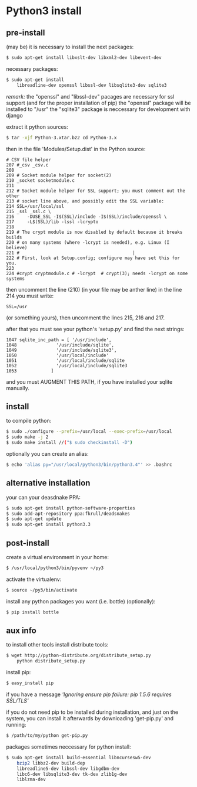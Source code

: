 # Python3 install

## pre-install
(may be) it is necessary to install the next packages:
```sh
$ sudo apt-get install libxslt-dev libxml2-dev libevent-dev 
```

necessary packages:
```sh
$ sudo apt-get install
    libreadline-dev openssl libssl-dev libsqlite3-dev sqlite3
```

*remark:*
the "openssl" and "libssl-dev" pacages are necessary for ssl support
(and for the proper installation of pip)
the "openssl" package will be installed to "/usr"
the "sqlite3" package is neccessary for development with django

extract it python sources:
```sh
$ tar -xjf Python-3.xtar.bz2 cd Python-3.x  
```

then in the file 'Modules/Setup.dist' in the Python source:
```
# CSV file helper
207 #_csv _csv.c							
208	
209 # Socket module helper for socket(2)
210 _socket socketmodule.c	
211	
212 # Socket module helper for SSL support; you must comment out the other
213 # socket line above, and possibly edit the SSL variable:
214 SSL=/usr/local/ssl	
215 _ssl _ssl.c \	
216     -DUSE_SSL -I$(SSL)/include -I$(SSL)/include/openssl \
217     -L$(SSL)/lib -lssl -lcrypto	
218	
219 # The crypt module is now disabled by default because it breaks builds
220 # on many systems (where -lcrypt is needed), e.g. Linux (I believe)
221 #											|
222 # First, look at Setup.config; configure may have set this for you.
223
224 #crypt cryptmodule.c # -lcrypt  # crypt(3); needs -lcrypt on some systems
```

then uncomment the line (210) (in your file may be anther line)
in the line 214 you must write:
```
SSL=/usr
```
(or something yours), then uncomment the lines 215, 216 and 217.

after that you must see your python's 'setup.py'
and find the next strings:
```
1047 sqlite_inc_path = [ '/usr/include',
1048 			   '/usr/include/sqlite',
1049			   '/usr/include/sqlite3',
1050			   '/usr/local/include'
1051			   '/usr/local/include/sqlite
1052			   '/usr/local/include/sqlite3
1053			 ]
```
and you must AUGMENT THIS PATH, if you have installed your sqlite manually.


## install
to compile python:
```sh
$ sudo ./configure --prefix=/usr/local --exec-prefix=/usr/local	
$ sudo make -j 2
$ sudo make install //("$ sudo checkinstall -D")
```

optionally you can create an alias:
```sh
$ echo 'alias py="/usr/local/python3/bin/python3.4"' >> .bashrc      
```


## alternative installation
your can your deasdnake PPA:
```sh
$ sudo apt-get install python-software-properties                    
$ sudo add-apt-repository ppa:fkrull/deadsnakes                  
$ sudo apt-get update                                               
$ sudo apt-get install python3.3                                     
```


## post-install
create a virtual environment in your home:
```sh
$ /usr/local/python3/bin/pyvenv ~/py3 
```

activate the virtualenv:
```sh
$ source ~/py3/bin/activate                                          
```

install any python packages you want (i.e. bottle) (optionally):
```sh
$ pip install bottle 
```


## aux info
to install other tools install distribute tools:
```sh
$ wget http://python-distribute.org/distribute_setup.py     
    python distribute_setup.py                     
```

install pip:
```sh
$ easy_install pip
```

if you have a message
*'Ignoring ensure pip failure: pip 1.5.6 requires SSL/TLS'*

if you do not need pip to be installed during installation,
and just on the system, you can install it afterwards 
by downloading 'get-pip.py' and running:
```sh
$ /path/to/my/python get-pip.py
```

packages sometimes neccessary for python install:
```sh
$ sudo apt-get install build-essential libncursesw5-dev	
    bzip2 libbz2-dev build-dep	
    libreadline5-dev libssl-dev libgdbm-dev 
    libc6-dev libsqlite3-dev tk-dev zlib1g-dev 
    liblzma-dev
```

